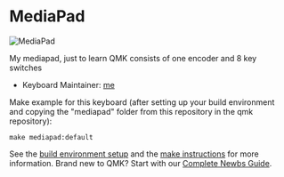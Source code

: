 # MediaPad

![MediaPad](https://)

My mediapad, just to learn QMK consists of one encoder and 8 key switches

* Keyboard Maintainer: [me](https://github.com/marco73)


Make example for this keyboard (after setting up your build environment and copying the "mediapad" folder from this repository in the qmk repository):

    make mediapad:default

See the [build environment setup](https://docs.qmk.fm/#/getting_started_build_tools) and the [make instructions](https://docs.qmk.fm/#/getting_started_make_guide) for more information. Brand new to QMK? Start with our [Complete Newbs Guide](https://docs.qmk.fm/#/newbs).
